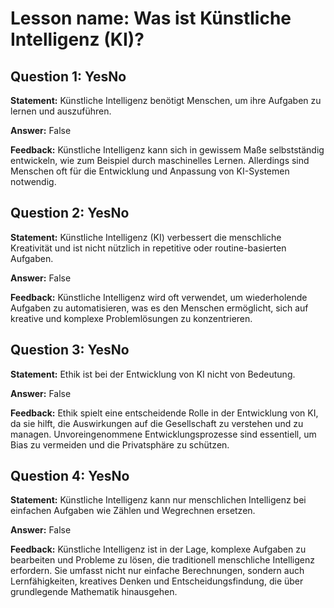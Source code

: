 # Lesson name: Was ist Künstliche Intelligenz (KI)?

## Question 1: YesNo

**Statement:** Künstliche Intelligenz benötigt Menschen, um ihre Aufgaben zu lernen und auszuführen.

**Answer:** False

**Feedback:**
Künstliche Intelligenz kann sich in gewissem Maße selbstständig entwickeln, wie zum Beispiel durch maschinelles Lernen. Allerdings sind Menschen oft für die Entwicklung und Anpassung von KI-Systemen notwendig.


## Question 2: YesNo

**Statement:** Künstliche Intelligenz (KI) verbessert die menschliche Kreativität und ist nicht nützlich in repetitive oder routine-basierten Aufgaben.

**Answer:** False

**Feedback:**
Künstliche Intelligenz wird oft verwendet, um wiederholende Aufgaben zu automatisieren, was es den Menschen ermöglicht, sich auf kreative und komplexe Problemlösungen zu konzentrieren.


## Question 3: YesNo

**Statement:** Ethik ist bei der Entwicklung von KI nicht von Bedeutung.

**Answer:** False

**Feedback:**
Ethik spielt eine entscheidende Rolle in der Entwicklung von KI, da sie hilft, die Auswirkungen auf die Gesellschaft zu verstehen und zu managen. Unvoreingenommene Entwicklungsprozesse sind essentiell, um Bias zu vermeiden und die Privatsphäre zu schützen.


## Question 4: YesNo

**Statement:** Künstliche Intelligenz kann nur menschlichen Intelligenz bei einfachen Aufgaben wie Zählen und Wegrechnen ersetzen.

**Answer:** False

**Feedback:**
Künstliche Intelligenz ist in der Lage, komplexe Aufgaben zu bearbeiten und Probleme zu lösen, die traditionell menschliche Intelligenz erfordern. Sie umfasst nicht nur einfache Berechnungen, sondern auch Lernfähigkeiten, kreatives Denken und Entscheidungsfindung, die über grundlegende Mathematik hinausgehen.

